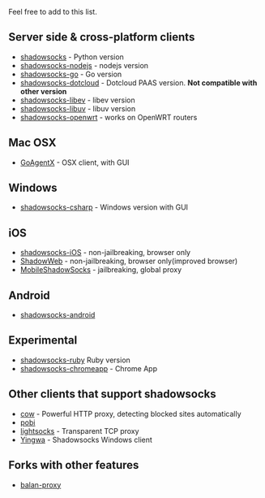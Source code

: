 Feel free to add to this list.

Server side & cross-platform clients
---------------------------

* [shadowsocks](https://github.com/clowwindy/shadowsocks) - Python version
* [shadowsocks-nodejs](https://github.com/clowwindy/shadowsocks-nodejs) - nodejs version
* [shadowsocks-go](https://github.com/shadowsocks/shadowsocks-go) - Go version
* [shadowsocks-dotcloud](https://github.com/clowwindy/shadowsocks-dotcloud) - Dotcloud PAAS version. **Not compatible with other version**
* [shadowsocks-libev](https://github.com/clowwindy/shadowsocks-libev) - libev version
* [shadowsocks-libuv](https://github.com/dndx/shadowsocks-libuv) - libuv version
* [shadowsocks-openwrt](https://github.com/haohaolee/shadowsocks-openwrt) - works on OpenWRT routers

Mac OSX
---------------------------

* [GoAgentX](https://github.com/ohdarling/GoAgentX) - OSX client, with GUI

Windows
---------------------------

* [shadowsocks-csharp](https://github.com/clowwindy/shadowsocks-csharp) - Windows version with GUI

iOS
---------------------------

* [shadowsocks-iOS](https://github.com/shadowsocks/shadowsocks-iOS) - non-jailbreaking, browser only
* [ShadowWeb](https://github.com/clowwindy/ShadowWeb) - non-jailbreaking, browser only(improved browser)
* [MobileShadowSocks](https://github.com/linusyang/MobileShadowSocks) - jailbreaking, global proxy

Android
---------------------------

* [shadowsocks-android](https://github.com/shadowsocks/shadowsocks-android)

Experimental
---------------------------
* [shadowsocks-ruby](https://github.com/clowwindy/shadowsocks-ruby) Ruby version
* [shadowsocks-chromeapp](https://github.com/clowwindy/shadowsocks-chromeapp) - Chrome App


Other clients that support shadowsocks
---------------------------------------

* [cow](https://github.com/cyfdecyf/cow) - Powerful HTTP proxy, detecting blocked sites automatically
* [pobi](https://github.com/jackyz/pobi)
* [lightsocks](https://github.com/clowwindy/lightsocks) - Transparent TCP proxy
* [Yingwa](https://github.com/dallascao/yingwa) - Shadowsocks Windows client

Forks with other features
--------------------------------
* [balan-proxy](https://github.com/lerry/balan-proxy)